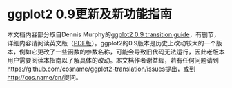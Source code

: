 # ggplot2 0.9更新及新功能指南

本文档内容部分取自Dennis Murphy的[ggplot2 0.9 transition guide](https://github.com/djmurphy420/ggplot2-transition-guide)，有删节，详细内容请阅读英文版（[PDF版](https://github.com/downloads/hadley/ggplot2/guide-col.pdf)）。ggplot2的0.9版本是历史上改动较大的一个版本，例如它更改了一些函数的参数名称，可能会导致旧代码无法运行，因此老版本用户需要阅读本指南以了解具体的改动。本文档作者谢益辉，若有任何问题请到<https://github.com/cosname/ggplot2-translation/issues>提出，或到<http://cos.name/cn/>提问。


